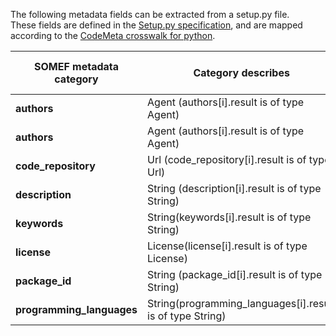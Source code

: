 The following metadata fields can be extracted from a setup.py file.   
These fields are defined in the [Setup.py specification](https://packaging.python.org/en/latest/guides/distributing-packages-using-setuptools/#setup-args), and are mapped according to the [CodeMeta crosswalk for python](https://github.com/codemeta/codemeta/blob/master/crosswalks/Python%20Distutils%20(PyPI).csv).

| SOMEF metadata category       | Category describes            |       SOMEF metadata field  | SETUP.PY value               |
|-------------------------------|-------------------------------|-----------------------------|------------------------------|
| **authors**                   |  Agent (authors[i].result is of type Agent) | Agent.value   |     author                  |
| **authors**                   |  Agent (authors[i].result is of type Agent) | Agent.email   |     author_email or EMAIL    |
| **code_repository**           |  Url (code_repository[i].result is of type Url)  | Url.value   |   url or URL      |
| **description**               |  String (description[i].result is of type String) |   String.value  |   description or DESCRIPTION  |
| **keywords**                  |  String(keywords[i].result is of type String)  |   String.value          |     keywords |
| **license**                   |  License(license[i].result is of type License) |   License.value    |   license          |
| **package_id**                |  String (package_id[i].result is of type String)|   String.value   |   name                        |
| **programming_languages**     |  String(programming_languages[i].result is of type String)  |   String.value   |  if classifiers  -> "python" |

